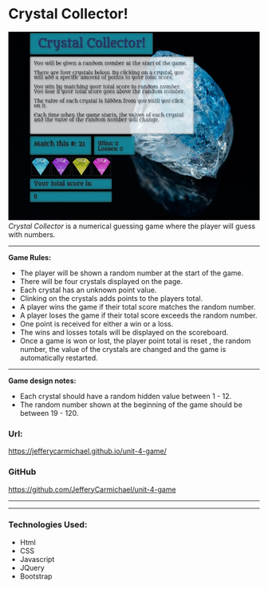 # **Crystal Collector!**
![GitHub Logo](/assets/images/crystal.jpg)
_Crystal Collector_ is a numerical guessing game where the player will guess with numbers.

---
**Game Rules:**
* The player will be shown a random number at the start of the game.
* There will be four crystals displayed on the page.
* Each crystal has an unknown point value.
* Clinking on the crystals adds points to the players total.
* A player wins the game if their total score matches the random number.
* A player loses the game if their total score exceeds the random number.
* One point is received for either a win or a loss.
* The wins and losses totals will be displayed on the scoreboard.
* Once a game is won or lost, the player point total is reset , the random number,
   the value of the crystals are changed and the game is automatically restarted.
 

---
**Game design notes:**
* Each crystal should have a random hidden value between 1 - 12.
* The random number shown at the beginning of the game should be between 19 - 120.
### Url:
 https://jefferycarmichael.github.io/unit-4-game/
 ### GitHub
 https://github.com/JefferyCarmichael/unit-4-game

 ----
 ---
### Technologies Used:
* Html
* CSS
* Javascript
* JQuery
* Bootstrap